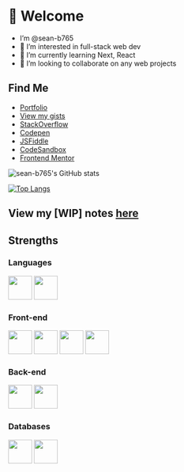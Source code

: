 # 👋 Welcome

-  I’m @sean-b765
- 👀 I’m interested in full-stack web dev
- 🌱 I’m currently learning Next, React
- 💞️ I’m looking to collaborate on any web projects

## Find Me

- [Portfolio](https://sean-b.com)
- [View my gists](https://gist.github.com/sean-b765)
- [StackOverflow](https://stackoverflow.com/users/12250689/sb)
- [Codepen](https://codepen.io/sean-b765/pens/public)
- [JSFiddle](https://jsfiddle.net/user/seanb0/fiddles/)
- [CodeSandbox](https://codesandbox.io/u/sean-b765)
- [Frontend Mentor](https://www.frontendmentor.io/profile/sean-b765)

![sean-b765's GitHub stats](https://github-readme-stats.vercel.app/api?username=sean-b765&theme=synthwave)

[![Top Langs](https://github-readme-stats.vercel.app/api/top-langs/?username=sean-b765&langs_count=5&theme=synthwave)](https://github.com/anuraghazra/github-readme-stats)

## View my [WIP] notes [here](https://github.com/sean-b765/notes)

## Strengths

### Languages

<img src="https://cdn.jsdelivr.net/gh/devicons/devicon/icons/javascript/javascript-original.svg" width="48px" /> <img src="https://cdn.jsdelivr.net/gh/devicons/devicon/icons/typescript/typescript-original.svg" width="48px"/> 

### Front-end

<img src="https://cdn.jsdelivr.net/gh/devicons/devicon/icons/react/react-original.svg" width="48px" /> <img src="https://cdn.jsdelivr.net/gh/devicons/devicon/icons/nextjs/nextjs-original.svg" width="48px" /> <img src="https://cdn.jsdelivr.net/gh/devicons/devicon/icons/html5/html5-original-wordmark.svg" width="48px" /> <img src="https://cdn.jsdelivr.net/gh/devicons/devicon/icons/css3/css3-original-wordmark.svg" width="48px" />

### Back-end

<img src="https://cdn.jsdelivr.net/gh/devicons/devicon/icons/nodejs/nodejs-plain-wordmark.svg" width="48px" /> <img src="https://cdn.jsdelivr.net/gh/devicons/devicon/icons/express/express-original-wordmark.svg" width="48px" />  

### Databases

<img src="https://cdn.jsdelivr.net/gh/devicons/devicon/icons/mongodb/mongodb-original-wordmark.svg" width="48px" /> <img src="https://cdn.jsdelivr.net/gh/devicons/devicon/icons/mysql/mysql-original-wordmark.svg" width="48px" />
